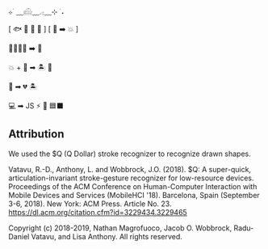⊹ ࣪ ﹏𓊝﹏𓂁﹏⊹ ࣪ ˖

[ 🐟 🦀 🐢 🦜 ]   [ 👹 ➡️ 💥 ]  

👥👥👥👥  ➡️  🎯  

💥 + 👹 ➡ 🏝️ 🎉  

👹  ➡  💔 🏝️  

💻 ➡ JS ⚡ 🎨 🟦⬛


## Attribution

We used the $Q (Q Dollar) stroke recognizer to recognize drawn shapes.

Vatavu, R.-D., Anthony, L. and Wobbrock, J.O. (2018). $Q: A super-quick,
articulation-invariant stroke-gesture recognizer for low-resource devices.
Proceedings of the ACM Conference on Human-Computer Interaction with Mobile
Devices and Services (MobileHCI '18). Barcelona, Spain (September 3-6, 2018).
New York: ACM Press. Article No. 23.
https://dl.acm.org/citation.cfm?id=3229434.3229465

Copyright (c) 2018-2019, Nathan Magrofuoco, Jacob O. Wobbrock, Radu-Daniel Vatavu,
and Lisa Anthony. All rights reserved.
